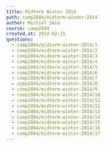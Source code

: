 ```yaml
---
title: Midterm Winter 2014
path: comp2804/midterm-winter-2014
author: Michiel Smid
course: comp2804
created_at: 2014-02-15
questions:
  - comp2804/midterm-winter-2014/1
  - comp2804/midterm-winter-2014/2
  - comp2804/midterm-winter-2014/3
  - comp2804/midterm-winter-2014/4
  - comp2804/midterm-winter-2014/5
  - comp2804/midterm-winter-2014/6
  - comp2804/midterm-winter-2014/7
  - comp2804/midterm-winter-2014/8
  - comp2804/midterm-winter-2014/9
  - comp2804/midterm-winter-2014/10
  - comp2804/midterm-winter-2014/11
  - comp2804/midterm-winter-2014/12
  - comp2804/midterm-winter-2014/13
  - comp2804/midterm-winter-2014/14
  - comp2804/midterm-winter-2014/15
  - comp2804/midterm-winter-2014/16
  - comp2804/midterm-winter-2014/17
---
```

